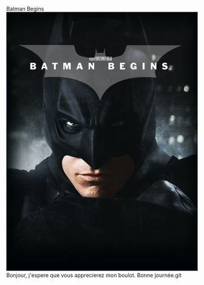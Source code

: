 Batman Begins
![](./asset/hgknLEP.jpg)
Bonjour, j'espere que vous apprecierez mon boulot.
Bonne journée.git